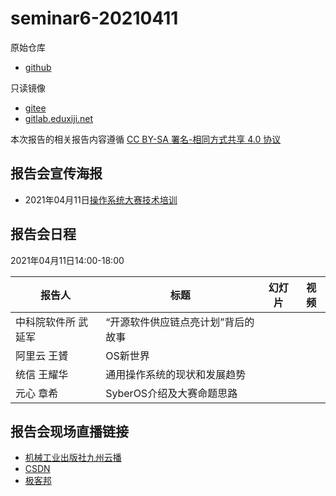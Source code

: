 # seminar6-20210411

原始仓库
 * [github](https://github.com/oscomp/seminar6-20210411/blob/main/README.md)

只读镜像
 * [gitee](https://gitee.com/oscomp/seminar6-20210411)
 * [gitlab.eduxiji.net](https://gitlab.eduxiji.net/oscomp/seminar6-20210411)

本次报告的相关报告内容遵循 [CC BY-SA 署名-相同方式共享 4.0 协议](https://creativecommons.org/licenses/by-sa/4.0/deed.zh)

## 报告会宣传海报

 * 2021年04月11日[操作系统大赛技术培训](https://mp.weixin.qq.com/s/hl_3N6zUGbgIyCTu5jQhaQ)

## 报告会日程

2021年04月11日14:00-18:00

| 报告人 | 标题                              | 幻灯片                                                       | 视频 |
| ------ | --------------------------------- | ------------------------------------------------------------ | ---- |
| 中科院软件所 武延军 | “开源软件供应链点亮计划”背后的故事 |                                                              |      |
| 阿里云 王贇 | OS新世界 |  |      |
| 统信 王耀华 | 通用操作系统的现状和发展趋势 | |      |
| 元心 章希 | SyberOS介绍及大赛命题思路 |                                                              |      |
## 报告会现场直播链接
 * [机械工业出版社九州云播](http://live.eyunbo.cn/live/59915?uin=1729)
 * [CSDN](https://live.csdn.net/room/wl5875/FYKiDCnP)
 * [极客邦](https://live.infoq.cn/room/794)
